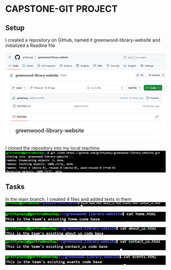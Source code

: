 # CAPSTONE-GIT PROJECT
## Setup
I created a repository on Github, named it greenwood-library-website and initialized a Readme file

![](./git%20repo.png)

I cloned the repository into my local machine
![](./git%20clone.png)

## Tasks
In the main branch, I created 4 files and added texts in them
![](./create%20files.png)

![](./vi%20file1.png)

![](./vi%20file2.png)

![](./vi%20file3.png)

![](./vi%20file4.png)